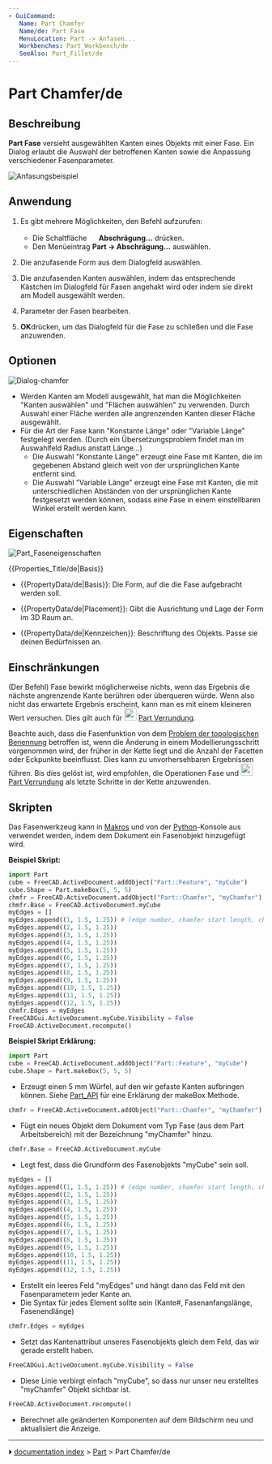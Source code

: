```yaml
---
- GuiCommand:
   Name: Part Chamfer
   Name/de: Part Fase
   MenuLocation: Part -> Anfasen...
   Workbenches: Part_Workbench/de
   SeeAlso: Part_Fillet/de
---
```


# Part Chamfer/de



## Beschreibung

**Part Fase** versieht ausgewählten Kanten eines Objekts mit einer Fase. Ein Dialog erlaubt die Auswahl der betroffenen Kanten sowie die Anpassung verschiedener Fasenparameter.

![Anfasungsbeispiel](images/Chamfer-example.png )



## Anwendung

1.  Es gibt mehrere Möglichkeiten, den Befehl aufzurufen:
    -   Die Schaltfläche **<img src="images/Part_Chamfer.svg" width=16px> Abschrägung...** drücken.
    -   Den Menüeintrag **Part → Abschrägung...** auswählen.

2.  Die anzufasende Form aus dem Dialogfeld auswählen.

3.  Die anzufasenden Kanten auswählen, indem das entsprechende Kästchen im Dialogfeld für Fasen angehakt wird oder indem sie direkt am Modell ausgewählt werden.

4.  Parameter der Fasen bearbeiten.

5.  
    **OK**drücken, um das Dialogfeld für die Fase zu schließen und die Fase anzuwenden.



## Optionen

![Dialog-chamfer](images/Dialog-chamfer.png )

-   Werden Kanten am Modell ausgewählt, hat man die Möglichkeiten \"Kanten auswählen\" und \"Flächen auswählen\" zu verwenden. Durch Auswahl einer Fläche werden alle angrenzenden Kanten dieser Fläche ausgewählt.
-   Für die Art der Fase kann \"Konstante Länge\" oder \"Variable Länge\" festgelegt werden. (Durch ein Übersetzungsproblem findet man im Auswahlfeld Radius anstatt Länge\...)
    -   Die Auswahl \"Konstante Länge\" erzeugt eine Fase mit Kanten, die im gegebenen Abstand gleich weit von der ursprünglichen Kante entfernt sind.
    -   Die Auswahl \"Variable Länge\" erzeugt eine Fase mit Kanten, die mit unterschiedlichen Abständen von der ursprünglichen Kante festgesetzt werden können, sodass eine Fase in einem einstellbaren Winkel erstellt werden kann.



## Eigenschaften

![Part_Faseneigenschaften](images/Part_Chamfer-Properties.png ) 


{{Properties_Title/de|Basis}}

-    {{PropertyData/de|Basis}}: Die Form, auf die die Fase aufgebracht werden soll.

-    {{PropertyData/de|Placement}}: Gibt die Ausrichtung und Lage der Form im 3D Raum an.

-    {{PropertyData/de|Kennzeichen}}: Beschriftung des Objekts. Passe sie deinen Bedürfnissen an.






## Einschränkungen

(Der Befehl) Fase bewirkt möglicherweise nichts, wenn das Ergebnis die nächste angrenzende Kante berühren oder überqueren würde. Wenn also nicht das erwartete Ergebnis erscheint, kann man es mit einem kleineren Wert versuchen. Dies gilt auch für <img alt="" src=images/Part_Fillet.svg  style="width:24px;"> [Part Verrundung](Part_Fillet/de.md).

Beachte auch, dass die Fasenfunktion von dem [Problem der topologischen Benennung](Topological_naming_problem/de.md) betroffen ist, wenn die Änderung in einem Modellierungsschritt vorgenommen wird, der früher in der Kette liegt und die Anzahl der Facetten oder Eckpunkte beeinflusst. Dies kann zu unvorhersehbaren Ergebnissen führen. Bis dies gelöst ist, wird empfohlen, die Operationen Fase und <img alt="" src=images/Part_Fillet.svg  style="width:24px;"> [Part Verrundung](Part_Fillet/de.md) als letzte Schritte in der Kette anzuwenden.



## Skripten

Das Fasenwerkzeug kann in [Makros](Macros/de.md) und von der [Python](Python/de.md)-Konsole aus verwendet werden, indem dem Dokument ein Fasenobjekt hinzugefügt wird.

**Beispiel Skript:**


```python
import Part
cube = FreeCAD.ActiveDocument.addObject("Part::Feature", "myCube")
cube.Shape = Part.makeBox(5, 5, 5)
chmfr = FreeCAD.ActiveDocument.addObject("Part::Chamfer", "myChamfer")
chmfr.Base = FreeCAD.ActiveDocument.myCube
myEdges = []
myEdges.append((1, 1.5, 1.25)) # (edge number, chamfer start length, chamfer end length)
myEdges.append((2, 1.5, 1.25))
myEdges.append((3, 1.5, 1.25))
myEdges.append((4, 1.5, 1.25))
myEdges.append((5, 1.5, 1.25))
myEdges.append((6, 1.5, 1.25))
myEdges.append((7, 1.5, 1.25))
myEdges.append((8, 1.5, 1.25))
myEdges.append((9, 1.5, 1.25))
myEdges.append((10, 1.5, 1.25))
myEdges.append((11, 1.5, 1.25))
myEdges.append((12, 1.5, 1.25))
chmfr.Edges = myEdges
FreeCADGui.ActiveDocument.myCube.Visibility = False
FreeCAD.ActiveDocument.recompute()
```

**Beispiel Skript Erklärung:**


```python
import Part
cube = FreeCAD.ActiveDocument.addObject("Part::Feature", "myCube")
cube.Shape = Part.makeBox(5, 5, 5)
```

-   Erzeugt einen 5 mm Würfel, auf den wir gefaste Kanten aufbringen können. Siehe [Part_API](Part_API/de.md) für eine Erklärung der makeBox Methode.


```python
chmfr = FreeCAD.ActiveDocument.addObject("Part::Chamfer", "myChamfer")
```

-   Fügt ein neues Objekt dem Dokument vom Typ Fase (aus dem Part Arbeitsbereich) mit der Bezeichnung \"myChamfer\" hinzu.


```python
chmfr.Base = FreeCAD.ActiveDocument.myCube
```

-   Legt fest, dass die Grundform des Fasenobjekts \"myCube\" sein soll.


```python
myEdges = []
myEdges.append((1, 1.5, 1.25)) # (edge number, chamfer start length, chamfer end length)
myEdges.append((2, 1.5, 1.25))
myEdges.append((3, 1.5, 1.25))
myEdges.append((4, 1.5, 1.25))
myEdges.append((5, 1.5, 1.25))
myEdges.append((6, 1.5, 1.25))
myEdges.append((7, 1.5, 1.25))
myEdges.append((8, 1.5, 1.25))
myEdges.append((9, 1.5, 1.25))
myEdges.append((10, 1.5, 1.25))
myEdges.append((11, 1.5, 1.25))
myEdges.append((12, 1.5, 1.25))
```

-   Erstellt ein leeres Feld \"myEdges\" und hängt dann das Feld mit den Fasenparametern jeder Kante an.
-   Die Syntax für jedes Element sollte sein (Kante#, Fasenanfangslänge, Fasenendlänge)


```python
chmfr.Edges = myEdges
```

-   Setzt das Kantenattribut unseres Fasenobjekts gleich dem Feld, das wir gerade erstellt haben.


```python
FreeCADGui.ActiveDocument.myCube.Visibility = False
```

-   Diese Linie verbirgt einfach \"myCube\", so dass nur unser neu erstelltes \"myChamfer\" Objekt sichtbar ist.


```python
FreeCAD.ActiveDocument.recompute()
```

-   Berechnet alle geänderten Komponenten auf dem Bildschirm neu und aktualisiert die Anzeige.



---
⏵ [documentation index](../README.md) > [Part](Part_Workbench.md) > Part Chamfer/de

